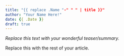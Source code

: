 ```yaml
---
title: "{{ replace .Name "-" " " | title }}"
author: "Your Name Here!"
date: {{ .Date }}
draft: true
---
```


_Replace this text with your wonderful teaser/summary._

<!--more-->

Replace this with the rest of your article.
